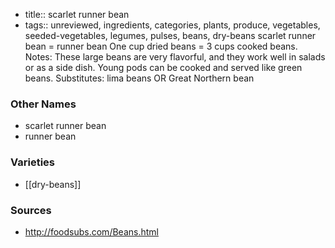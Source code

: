 - title:: scarlet runner bean
- tags:: unreviewed, ingredients, categories, plants, produce, vegetables, seeded-vegetables, legumes, pulses, beans, dry-beans
scarlet runner bean = runner bean One cup dried beans = 3 cups cooked beans. Notes: These large beans are very flavorful, and they work well in salads or as a side dish. Young pods can be cooked and served like green beans. Substitutes: lima beans OR Great Northern bean

### Other Names

* scarlet runner bean
* runner bean

### Varieties

* [[dry-beans]]

### Sources
* http://foodsubs.com/Beans.html
